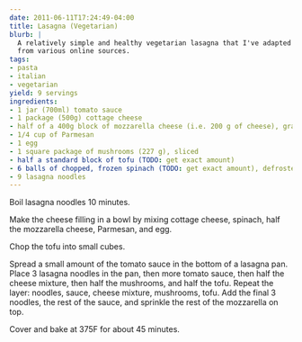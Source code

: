 ```yaml
---
date: 2011-06-11T17:24:49-04:00
title: Lasagna (Vegetarian)
blurb: |
  A relatively simple and healthy vegetarian lasagna that I've adapted
  from various online sources.
tags:
- pasta
- italian
- vegetarian
yield: 9 servings
ingredients:
- 1 jar (700ml) tomato sauce
- 1 package (500g) cottage cheese
- half of a 400g block of mozzarella cheese (i.e. 200 g of cheese), grated
- 1/4 cup of Parmesan
- 1 egg
- 1 square package of mushrooms (227 g), sliced
- half a standard block of tofu (TODO: get exact amount)
- 6 balls of chopped, frozen spinach (TODO: get exact amount), defrosted and drained
- 9 lasagna noodles
---
```


Boil lasagna noodles 10 minutes.

Make the cheese filling in a bowl by mixing cottage cheese, spinach, half
the mozzarella cheese, Parmesan, and egg.

Chop the tofu into small cubes.

Spread a small amount of the tomato sauce in the bottom of a lasagna pan.
Place 3 lasagna noodles in the pan, then more tomato sauce, then half the
cheese mixture, then half the mushrooms, and half the tofu.  Repeat the
layer: noodles, sauce, cheese mixture, mushrooms, tofu.  Add the final 3
noodles, the rest of the sauce, and sprinkle the rest of the mozzarella on
top.

Cover and bake at 375F for about 45 minutes.
